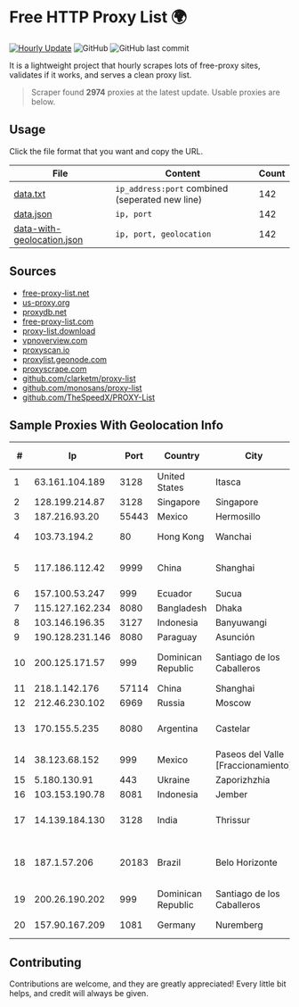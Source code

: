 
# Free HTTP Proxy List 🌍

[![Hourly Update](https://github.com/mertguvencli/http-proxy-list/actions/workflows/main.yml/badge.svg?branch=main)](https://github.com/mertguvencli/http-proxy-list/actions/workflows/main.yml)
![GitHub](https://img.shields.io/github/license/mertguvencli/http-proxy-list)
![GitHub last commit](https://img.shields.io/github/last-commit/mertguvencli/http-proxy-list)

It is a lightweight project that hourly scrapes lots of free-proxy sites, validates if it works, and serves a clean proxy list.


> Scraper found **2974** proxies at the latest update. Usable proxies are below.

## Usage

Click the file format that you want and copy the URL.


|File|Content|Count|
|----|-------|-----|
|[data.txt](https://raw.githubusercontent.com/mertguvencli/http-proxy-list/main/proxy-list/data.txt)|`ip_address:port` combined (seperated new line)|142|
|[data.json](https://raw.githubusercontent.com/mertguvencli/http-proxy-list/main/proxy-list/data.json)|`ip, port`|142|
|[data-with-geolocation.json](https://raw.githubusercontent.com/mertguvencli/http-proxy-list/main/proxy-list/data-with-geolocation.json)|`ip, port, geolocation`|142|

## Sources

* [free-proxy-list.net](https://free-proxy-list.net)
* [us-proxy.org](https://www.us-proxy.org)
* [proxydb.net](http://proxydb.net)
* [free-proxy-list.com](https://free-proxy-list.com/?page=&port=&type%5B%5D=http&type%5B%5D=https&up_time=0&search=Search)
* [proxy-list.download](https://www.proxy-list.download/HTTP)
* [vpnoverview.com](https://vpnoverview.com/privacy/anonymous-browsing/free-proxy-servers)
* [proxyscan.io](https://www.proxyscan.io)
* [proxylist.geonode.com](https://proxylist.geonode.com/api/proxy-list?limit=300&page=1&sort_by=lastChecked&sort_type=desc&protocols=http,https)
* [proxyscrape.com](https://api.proxyscrape.com/v2/?request=displayproxies&protocol=http&timeout=10000&country=all&ssl=all&anonymity=all)
* [github.com/clarketm/proxy-list](https://raw.githubusercontent.com/clarketm/proxy-list/master/proxy-list-raw.txt)
* [github.com/monosans/proxy-list](https://raw.githubusercontent.com/monosans/proxy-list/main/proxies/http.txt)
* [github.com/TheSpeedX/PROXY-List](https://raw.githubusercontent.com/TheSpeedX/PROXY-List/master/http.txt)


## Sample Proxies With Geolocation Info

|#|Ip|Port|Country|City|Internet Service Provider|
|-|--|----|-------|----|-------------------------|
|1|63.161.104.189|3128|United States|Itasca|Sprint|
|2|128.199.214.87|3128|Singapore|Singapore|DigitalOcean, LLC|
|3|187.216.93.20|55443|Mexico|Hermosillo|Uninet S.A. de C.V.|
|4|103.73.194.2|80|Hong Kong|Wanchai|TouchPal HK Co., Limited|
|5|117.186.112.42|9999|China|Shanghai|China Mobile communications corporation|
|6|157.100.53.247|999|Ecuador|Sucua|Nedetel S.A.|
|7|115.127.162.234|8080|Bangladesh|Dhaka|BRACNet Limited|
|8|103.146.196.35|3127|Indonesia|Banyuwangi|RIYADNETWORK|
|9|190.128.231.146|8080|Paraguay|Asunción|Telecel S.A.|
|10|200.125.171.57|999|Dominican Republic|Santiago de los Caballeros|WIRELESS MULTI SERVICE VARGAS CABRERA, S. R. L|
|11|218.1.142.176|57114|China|Shanghai|China Telecom|
|12|212.46.230.102|6969|Russia|Moscow|PJSC "Vimpelcom"|
|13|170.155.5.235|8080|Argentina|Castelar|Gobernacion de la Provincia de Buenos Aires|
|14|38.123.68.152|999|Mexico|Paseos del Valle [Fraccionamiento]|Cogent Communications|
|15|5.180.130.91|443|Ukraine|Zaporizhzhia|Gigabit-Online LLC|
|16|103.153.190.78|8081|Indonesia|Jember|WANET|
|17|14.139.184.130|3128|India|Thrissur|National Knowledge Network|
|18|187.1.57.206|20183|Brazil|Belo Horizonte|Companhia Itabirana TelecomunicaÔÔes Ltda|
|19|200.26.190.202|999|Dominican Republic|Santiago de los Caballeros|TELERY NETWORKS, S.R.L|
|20|157.90.167.209|1081|Germany|Nuremberg|Hetzner Online GmbH|



## Contributing

Contributions are welcome, and they are greatly appreciated! Every
little bit helps, and credit will always be given.

